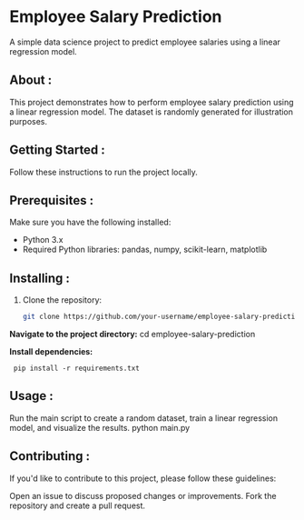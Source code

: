 # Employee Salary Prediction

A simple data science project to predict employee salaries using a linear regression model.

## About :

This project demonstrates how to perform employee salary prediction using a linear regression model. The dataset is randomly generated for illustration purposes.

## Getting Started :

Follow these instructions to run the project locally.

## Prerequisites :

Make sure you have the following installed:

- Python 3.x
- Required Python libraries: pandas, numpy, scikit-learn, matplotlib

## Installing :

1. Clone the repository:

   ```bash
   git clone https://github.com/your-username/employee-salary-prediction.git

**Navigate to the project directory:**
    cd employee-salary-prediction

**Install dependencies:**

     pip install -r requirements.txt

## Usage :
Run the main script to create a random dataset, train a linear regression model, and visualize the results.
    python main.py

## Contributing :
If you'd like to contribute to this project, please follow these guidelines:

Open an issue to discuss proposed changes or improvements.
Fork the repository and create a pull request.
